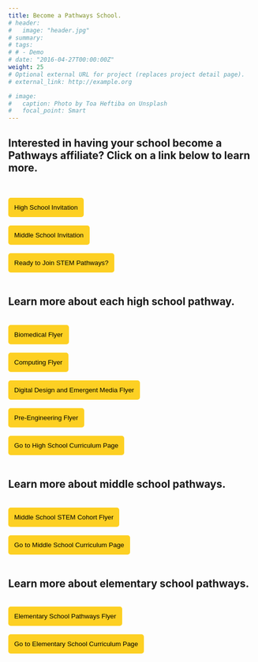 ```yaml
---
title: Become a Pathways School.
# header:
#   image: "header.jpg"
# summary: 
# tags:
# # - Demo
# date: "2016-04-27T00:00:00Z"
weight: 25
# Optional external URL for project (replaces project detail page).
# external_link: http://example.org

# image:
#   caption: Photo by Toa Heftiba on Unsplash
#   focal_point: Smart
---
```


## Interested in having your school become a Pathways affiliate? Click on a link below to learn more.
<br>

<a href="../../brochures/HighSchoolInvitation.pdf" target="_blank"><button style= "background-color:#fdd023; border: none ; border-radius: 5px; padding: 12px"> High School Invitation </button></a> 
<br><br>
<a href="../../brochures/MiddleSchoolInvitation.pdf" target="_blank"><button style= "background-color:#fdd023; border: none ; border-radius: 5px; padding: 12px"> Middle School Invitation </button></a>
<br></br>
<a href="../../brochures/2021MOU.pdf" target="_blank"><button style= "background-color:#fdd023; border: none ; border-radius: 5px; padding: 12px"> Ready to Join STEM Pathways? </button></a> 
<br></br>



## Learn more about each high school pathway.
<br>
<a href="../../brochures/BiomedAdmin.pdf" target="_blank"><button style= "background-color:#fdd023; border: none ; border-radius: 5px; padding: 12px"> Biomedical Flyer  </button></a> 
<br></br>
<a href="../../brochures/ComputingAdmin.pdf" target="_blank"><button style= "background-color:#fdd023; border: none ; border-radius: 5px; padding: 12px"> Computing Flyer  </button></a> 
<br></br>
<a href="../../brochures/DDEMAdmin.pdf" target="_blank"><button style= "background-color:#fdd023; border: none ; border-radius: 5px; padding: 12px"> Digital Design and Emergent Media Flyer </button></a> 
<br></br>
<a href="../../brochures/PreEngineeringAdmin.pdf" target="_blank"><button style= "background-color:#fdd023; border: none ; border-radius: 5px; padding: 12px"> Pre-Engineering Flyer </button></a> 
<br></br>
<a href="/project/high-school/" target="_blank"><button style= "background-color:#fdd023; border: none ; border-radius: 5px; padding: 12px"> Go to High School Curriculum Page </button></a> 
<br></br>



## Learn more about middle school pathways.
<br>
<a href="../../brochures/MiddleSchoolFlyer.pdf" target="_blank"><button style= "background-color:#fdd023; border: none ; border-radius: 5px; padding: 12px"> Middle School STEM Cohort Flyer </button></a> 
<br></br>
<a href="/project/middle-school/" target="_blank"><button style= "background-color:#fdd023; border: none ; border-radius: 5px; padding: 12px"> Go to Middle School Curriculum Page </button></a> 
<br></br>



## Learn more about elementary school pathways.
<br>
<a href="../../brochures/ElementaryBrochure.pdf" target="_blank"><button style= "background-color:#fdd023; border: none ; border-radius: 5px; padding: 12px"> Elementary School Pathways Flyer </button></a> 
<br></br>
<a href="/project/elementary-school/" target="_blank"><button style= "background-color:#fdd023; border: none ; border-radius: 5px; padding: 12px"> Go to Elementary School Curriculum Page </button></a> 


